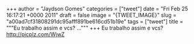 
+++
author = "Jaydson Gomes"
categories = ["tweet"]
date = "Fri Feb 25 16:17:21 +0000 2011"
draft = false
image = "{TWEET_IMAGE}"
slug = "a00ad7cf31808291dc95afff891be616cd51b19e"
tags = ["tweet"]
title = """Eu trabalho assim e vcs? ..."""
+++
Eu trabalho assim e vcs? http://picplz.com/WjwZ
